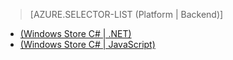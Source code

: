 ﻿> [AZURE.SELECTOR-LIST (Platform | Backend)]
- [(Windows Store C# | .NET)](/pt-br/documentation/articles/mobile-services-dotnet-backend-windows-store-dotnet-aad-graph-info/)
- [(Windows Store C# | JavaScript)](/pt-br/documentation/articles/mobile-services-javascript-backend-windows-store-dotnet-aad-graph-info/)

<!--HONumber=42-->
